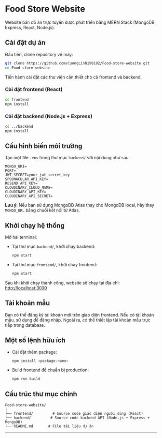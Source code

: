 # Food Store Website

Website bán đồ ăn trực tuyến được phát triển bằng MERN Stack (MongoDB, Express, React, Node.js).

## Cài đặt dự án

Đầu tiên, clone repository về máy:

```bash
git clone https://github.com/CuongLinh190102/Food-store-website.git
cd Food-store-website
```

Tiến hành cài đặt các thư viện cần thiết cho cả frontend và backend.

### Cài đặt frontend (React)

```bash
cd frontend
npm install
```

### Cài đặt backend (Node.js + Express)

```bash
cd ../backend
npm install
```

## Cấu hình biến môi trường

Tạo một file `.env` trong thư mục `backend/` với nội dung như sau:

```env
MONGO_URI=
PORT=
JWT_SECRET=your_jwt_secret_key
SPOONACULAR_API_KEY=
RESEND_API_KEY=
CLOUDINARY_CLOUD_NAME=
CLOUDINARY_API_KEY=
CLOUDINARY_API_SECRET=
```

**Lưu ý**: Nếu bạn sử dụng MongoDB Atlas thay cho MongoDB local, hãy thay `MONGO_URL` bằng chuỗi kết nối từ Atlas.

## Khởi chạy hệ thống

Mở hai terminal:

- Tại thư mục `backend/`, khởi chạy backend:

  ```bash
  npm start
  ```

- Tại thư mục `frontend/`, khởi chạy frontend:

  ```bash
  npm start
  ```

Sau khi khởi chạy thành công, website sẽ chạy tại địa chỉ: [http://localhost:3000](http://localhost:3000)

## Tài khoản mẫu

Bạn có thể đăng ký tài khoản mới trên giao diện frontend. Nếu có tài khoản mẫu, sử dụng để đăng nhập. Ngoài ra, có thể thiết lập tài khoản mẫu trực tiếp trong database.

## Một số lệnh hữu ích

- Cài đặt thêm package:

  ```bash
  npm install <package-name>
  ```

- Build frontend để chuẩn bị production:

  ```bash
  npm run build
  ```

## Cấu trúc thư mục chính

```
Food-store-website/
|
├── frontend/         # Source code giao diện người dùng (React)
├── backend/         # Source code backend API (Node.js + Express + MongoDB)
└── README.md       # File tài liệu dự án
```

--- 
